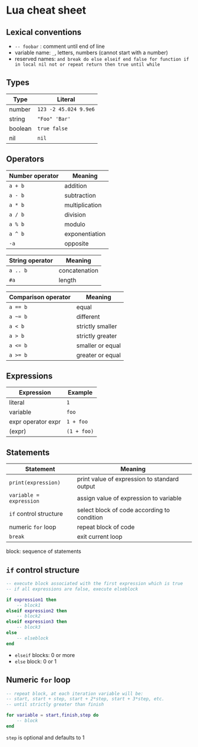 Lua cheat sheet
===============

Lexical conventions
-------------------

- `-- foobar` : comment until end of line
- variable name: `_`, letters, numbers (cannot start with a number)
- reserved names: `and break do else elseif end false for function if in
local nil not or repeat return then true until while`

Types
-----

| Type    | Literal               |
|---------|-----------------------|
| number  | `123 -2 45.024 9.9e6` |
| string  | `"Foo" 'Bar'`         |
| boolean | `true false`          |
| nil     | `nil`                 |

Operators
---------

| Number operator | Meaning        |
|-----------------|----------------|
| `a + b`         | addition       |
| `a - b`         | subtraction    |
| `a * b`         | multiplication |
| `a / b`         | division       |
| `a % b`         | modulo         |
| `a ^ b`         | exponentiation |
| `-a`            | opposite       |

| String operator | Meaning       |
|-----------------|---------------|
| `a .. b`        | concatenation |
| `#a`            | length        |

| Comparison operator | Meaning          |
|---------------------|------------------|
| `a == b`            | equal            |
| `a ~= b`            | different        |
| `a < b`             | strictly smaller |
| `a > b`             | strictly greater |
| `a <= b`            | smaller or equal |
| `a >= b`            | greater or equal |

Expressions
-----------

| Expression         | Example     |
|--------------------|-------------|
| literal            | `1`         |
| variable           | `foo`       |
| expr operator expr | `1 + foo`   |
| (expr)             | `(1 + foo)` |


Statements
----------

| Statement               | Meaning                                      |
|-------------------------|----------------------------------------------|
| `print(expression)`     | print value of expression to standard output |
| `variable = expression` | assign value of expression to variable       |
| `if` control structure  | select block of code according to condition  |
| numeric `for` loop      | repeat block of code                         |
| `break`                 | exit current loop                            |

block: sequence of statements

`if` control structure
----------------------

```lua
-- execute block associated with the first expression which is true
-- if all expressions are false, execute elseblock

if expression1 then
	-- block1
elseif expression2 then
	-- block2
elseif expression3 then
	-- block3
else
	-- elseblock
end
```

- `elseif` blocks: 0 or more
- `else` block: 0 or 1

Numeric `for` loop
------------------

```lua
-- repeat block, at each iteration variable will be:
-- start, start + step, start + 2*step, start + 3*step, etc.
-- until strictly greater than finish

for variable = start,finish,step do
	-- block
end
```

`step` is optional and defaults to 1